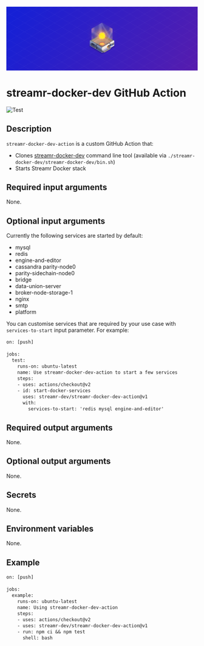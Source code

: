<p align="center">
  <a href="https://streamr.network">
    <img alt="Streamr" src="https://raw.githubusercontent.com/streamr-dev/streamr-docker-dev-action/master/docker-header-img.png" width="1320" />
  </a>
</p>
<h1 align="left"></h1>

# streamr-docker-dev GitHub Action

![Test](https://github.com/streamr-dev/streamr-docker-dev-action/workflows/Test/badge.svg)

## Description
`streamr-docker-dev-action` is a custom GitHub Action that:
- Clones [streamr-docker-dev](https://github.com/streamr-dev/streamr-docker-dev/) command line tool (available via `./streamr-docker-dev/streamr-docker-dev/bin.sh`)
- Starts Streamr Docker stack

## Required input arguments
None.

## Optional input arguments
Currently the following services are started by default:
- mysql
- redis
- engine-and-editor
- cassandra parity-node0
- parity-sidechain-node0
- bridge
- data-union-server
- broker-node-storage-1
- nginx
- smtp
- platform

You can customise services that are required by your use case with `services-to-start` input parameter.
For example:
```
on: [push]

jobs:
  test:
    runs-on: ubuntu-latest
    name: Use streamr-docker-dev-action to start a few services
    steps:
    - uses: actions/checkout@v2
    - id: start-docker-services
      uses: streamr-dev/streamr-docker-dev-action@v1
      with:
        services-to-start: 'redis mysql engine-and-editor'
```

## Required output arguments
None.

## Optional output arguments
None.

## Secrets
None.

## Environment variables
None.

## Example
```
on: [push]

jobs:
  example:
    runs-on: ubuntu-latest
    name: Using streamr-docker-dev-action
    steps:
    - uses: actions/checkout@v2
    - uses: streamr-dev/streamr-docker-dev-action@v1
    - run: npm ci && npm test
      shell: bash
```
